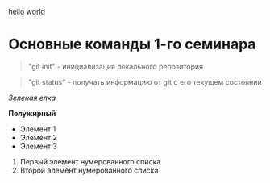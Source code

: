 hello world
# Основные команды 1-го семинара

> "git init" - инициализация локального репозитория

> "git status" - получать информацию от git о его текущем состоянии

*Зеленая елка*

**Полужирный**

* Элемент 1
* Элемент 2
* Элемент 3

1. Первый элемент нумерованного списка
2. Второй элемент нумерованного списка